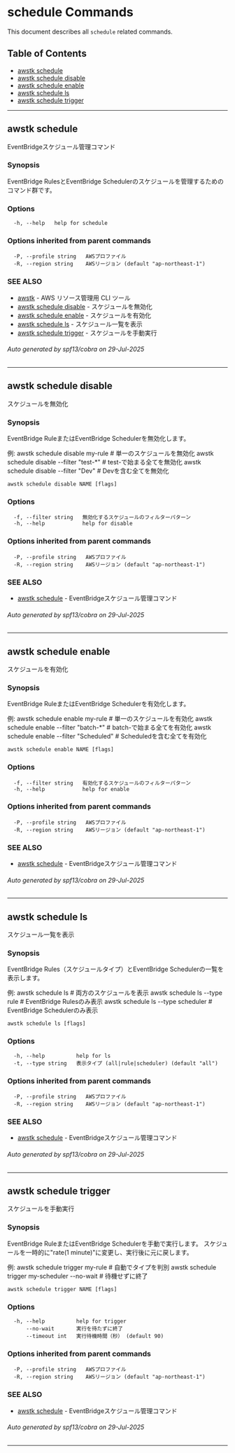 # schedule Commands

This document describes all `schedule` related commands.

## Table of Contents

- [awstk schedule](#awstk-schedule)
- [awstk schedule disable](#awstk-schedule-disable)
- [awstk schedule enable](#awstk-schedule-enable)
- [awstk schedule ls](#awstk-schedule-ls)
- [awstk schedule trigger](#awstk-schedule-trigger)

---

## awstk schedule

EventBridgeスケジュール管理コマンド

### Synopsis

EventBridge RulesとEventBridge Schedulerのスケジュールを管理するためのコマンド群です。

### Options

```
  -h, --help   help for schedule
```

### Options inherited from parent commands

```
  -P, --profile string   AWSプロファイル
  -R, --region string    AWSリージョン (default "ap-northeast-1")
```

### SEE ALSO

* [awstk](README.md)	 - AWS リソース管理用 CLI ツール
* [awstk schedule disable](schedule.md#awstk-schedule-disable)	 - スケジュールを無効化
* [awstk schedule enable](schedule.md#awstk-schedule-enable)	 - スケジュールを有効化
* [awstk schedule ls](schedule.md#awstk-schedule-ls)	 - スケジュール一覧を表示
* [awstk schedule trigger](schedule.md#awstk-schedule-trigger)	 - スケジュールを手動実行

###### Auto generated by spf13/cobra on 29-Jul-2025

---

## awstk schedule disable

スケジュールを無効化

### Synopsis

EventBridge RuleまたはEventBridge Schedulerを無効化します。

例:
  awstk schedule disable my-rule               # 単一のスケジュールを無効化
  awstk schedule disable --filter "test-*"     # test-で始まる全てを無効化
  awstk schedule disable --filter "Dev"        # Devを含む全てを無効化

```
awstk schedule disable NAME [flags]
```

### Options

```
  -f, --filter string   無効化するスケジュールのフィルターパターン
  -h, --help            help for disable
```

### Options inherited from parent commands

```
  -P, --profile string   AWSプロファイル
  -R, --region string    AWSリージョン (default "ap-northeast-1")
```

### SEE ALSO

* [awstk schedule](schedule.md)	 - EventBridgeスケジュール管理コマンド

###### Auto generated by spf13/cobra on 29-Jul-2025

---

## awstk schedule enable

スケジュールを有効化

### Synopsis

EventBridge RuleまたはEventBridge Schedulerを有効化します。

例:
  awstk schedule enable my-rule                # 単一のスケジュールを有効化
  awstk schedule enable --filter "batch-*"     # batch-で始まる全てを有効化
  awstk schedule enable --filter "Scheduled"   # Scheduledを含む全てを有効化

```
awstk schedule enable NAME [flags]
```

### Options

```
  -f, --filter string   有効化するスケジュールのフィルターパターン
  -h, --help            help for enable
```

### Options inherited from parent commands

```
  -P, --profile string   AWSプロファイル
  -R, --region string    AWSリージョン (default "ap-northeast-1")
```

### SEE ALSO

* [awstk schedule](schedule.md)	 - EventBridgeスケジュール管理コマンド

###### Auto generated by spf13/cobra on 29-Jul-2025

---

## awstk schedule ls

スケジュール一覧を表示

### Synopsis

EventBridge Rules（スケジュールタイプ）とEventBridge Schedulerの一覧を表示します。

例:
  awstk schedule ls                    # 両方のスケジュールを表示
  awstk schedule ls --type rule       # EventBridge Rulesのみ表示
  awstk schedule ls --type scheduler  # EventBridge Schedulerのみ表示

```
awstk schedule ls [flags]
```

### Options

```
  -h, --help          help for ls
  -t, --type string   表示タイプ (all|rule|scheduler) (default "all")
```

### Options inherited from parent commands

```
  -P, --profile string   AWSプロファイル
  -R, --region string    AWSリージョン (default "ap-northeast-1")
```

### SEE ALSO

* [awstk schedule](schedule.md)	 - EventBridgeスケジュール管理コマンド

###### Auto generated by spf13/cobra on 29-Jul-2025

---

## awstk schedule trigger

スケジュールを手動実行

### Synopsis

EventBridge RuleまたはEventBridge Schedulerを手動で実行します。
スケジュールを一時的に"rate(1 minute)"に変更し、実行後に元に戻します。

例:
  awstk schedule trigger my-rule              # 自動でタイプを判別
  awstk schedule trigger my-scheduler --no-wait # 待機せずに終了

```
awstk schedule trigger NAME [flags]
```

### Options

```
  -h, --help          help for trigger
      --no-wait       実行を待たずに終了
      --timeout int   実行待機時間（秒） (default 90)
```

### Options inherited from parent commands

```
  -P, --profile string   AWSプロファイル
  -R, --region string    AWSリージョン (default "ap-northeast-1")
```

### SEE ALSO

* [awstk schedule](schedule.md)	 - EventBridgeスケジュール管理コマンド

###### Auto generated by spf13/cobra on 29-Jul-2025

---


